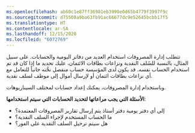 ```yaml
---
ms.openlocfilehash: ab60c1e87ff36981eb3990e0d65b4779f3997f9c
ms.sourcegitcommit: d75508a9ba63fb91ac66677dc9e52645bcbb17f5
ms.translationtype: HT
ms.contentlocale: ar-SA
ms.lasthandoff: 12/15/2020
ms.locfileid: "6072769"
---
```

تتطلب إدارة المصروفات استخدام العديد من دفاتر اليومية والحسابات. على سبيل المثال، بالنسبة للسُلف النقدية ونزاعات بطاقات الائتمان، عليك تحديد ما إذا كان قد تم استخدام الحساب نفسه. قد يكون لدى المؤسسة حساب منفصل نحَّته جانباً للتعامل مع أي نزاعات بطاقات ائتمان أو لإرسال أموال إلى موظف لسلف نقدية. 

وباستخدام إدارة المصروفات، يمكنك إعداد حسابات لمختلف السيناريوهات. 

**الأسئلة التي يجب مراعاتها لتحديد الحسابات التي سيتم استخدامها**:

- إلى أي دفتر يومية دفتر أستاذ يتم إرسال تقارير المصروفات المعتمدة؟ 
- ما الحساب المستخدم لإجراء السلف النقدية؟ 
- هل سيتم ترحيل السلف النقدية على الفور؟


